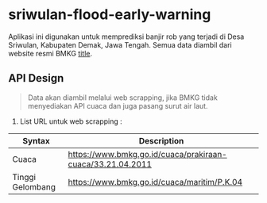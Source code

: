 # sriwulan-flood-early-warning
Aplikasi ini digunakan untuk memprediksi banjir rob yang terjadi di Desa Sriwulan, Kabupaten Demak, Jawa Tengah. Semua data diambil dari website resmi BMKG [title](https://www.bmkg.go.id/).

## API Design
> Data akan diambil melalui web scrapping, jika BMKG tidak menyediakan API cuaca dan juga pasang surut air laut.
1. List URL untuk web scrapping :
   
| Syntax | Description |
| ----------- | ----------- |
|Cuaca|https://www.bmkg.go.id/cuaca/prakiraan-cuaca/33.21.04.2011|
|Tinggi Gelombang|https://www.bmkg.go.id/cuaca/maritim/P.K.04|
